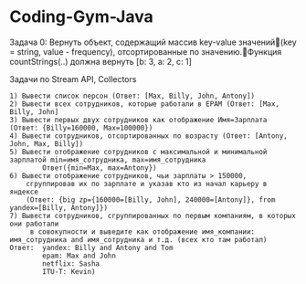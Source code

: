 # Coding-Gym-Java

Задача 0: Вернуть объект, содержащий массив key-value значений(key = string, value - frequency), отсортированные по значению.Функция countStrings(..) должна вернуть [b: 3, a: 2, c: 1]

Задачи по Stream API, Collectors

	1) Вывести список персон (Ответ: [Max, Billy, John, Antony]) 
	2) Вывести всех сотрудников, которые работали в EPAM (Ответ: [Max, Billy, John]
	3) Вывести первых двух сотрудников как отображение Имя=Зарплата (Ответ: {Billy=160000, Max=100000})
	4) Вывести сотрудников, отсортированных по возрасту (Ответ: [Antony, John, Max, Billy])
	5) Вывести отображение сотрудников с максимальной и минимальной зарплатой min=имя_сотрудника, max=имя_сотрудника
			Ответ({min=Max, max=Antony})
	6) Вывести отображение сотрудников, чьи зарплаты > 150000,
		сгруппировав их по зарплате и указав кто из начал карьеру в яндексе 
		(Ответ: {big zp={160000=[Billy, John], 240000=[Antony]}, from yandex=[Billy, Antony]})
	7) Вывести сотрудников, сгруппированных по первым компаниям, в которых они работали 
		 в совокупности и выведите как отображение имя_компании: имя_сотрудника and имя_сотрудника и т.д. (всех кто там работал)
	Ответ:  yandex: Billy and Antony and Tom
            epam: Max and John
            netflix: Sasha
            ITU-T: Kevin)